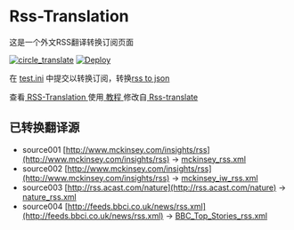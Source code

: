 # Rss-Translation

这是一个外文RSS翻译转换订阅页面 

[![circle_translate](https://github.com/better2025/Rss-Translation/actions/workflows/circle_translate.yml/badge.svg)](https://github.com/better2025/Rss-Translation/actions/workflows/circle_translate.yml)
[![Deploy](https://github.com/better2025/Rss-Translation/actions/workflows/jekyll-gh-pages.yml/badge.svg)](https://github.com/better2025/Rss-Translation/actions/workflows/jekyll-gh-pages.yml)

在 [test.ini](https://github.com/better2025/Rss-Translation/blob/main/test.ini) 中提交以转换订阅，转换[rss to json](https://rss2json.com/)

查看[ RSS-Translation ](https://better2025.github.io/RSS-Translation)使用[ 教程 ](https://www.better2025.net/tutorial/644)修改自[ Rss-translate ](https://github.com/rcy1314/Rss-Translation/)

## 已转换翻译源

 - source001 [http://www.mckinsey.com/insights/rss](http://www.mckinsey.com/insights/rss) -> [mckinsey_rss.xml](rss/mckinsey_rss.xml)
 - source002 [http://www.mckinsey.com/insights/rss](http://www.mckinsey.com/insights/rss) -> [mckinsey_iw_rss.xml](rss/mckinsey_iw_rss.xml)
 - source003 [http://rss.acast.com/nature](http://rss.acast.com/nature) -> [nature_rss.xml](rss/nature_rss.xml)
 - source004 [http://feeds.bbci.co.uk/news/rss.xml](http://feeds.bbci.co.uk/news/rss.xml) -> [BBC_Top_Stories_rss.xml](rss/BBC_Top_Stories_rss.xml)
